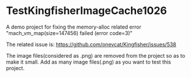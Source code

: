 # TestKingfisherImageCache1026
A demo project for fixing the memory-alloc related error "mach_vm_map(size=147456) failed (error code=3)"

The related issue is: https://github.com/onevcat/Kingfisher/issues/538

The image files(considered as .png) are removed from the project so as to make it small.
Add as many image files(.png) as you want to test this project.
